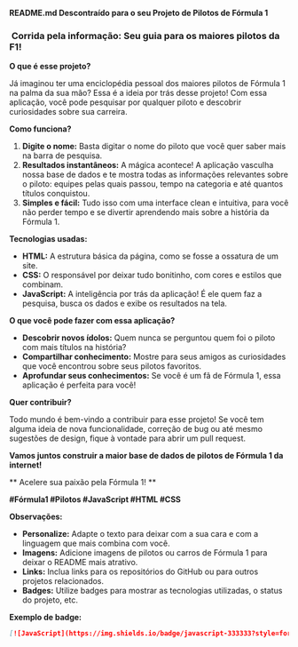 **README.md Descontraído para o seu Projeto de Pilotos de Fórmula 1**

### ️ **Corrida pela informação: Seu guia para os maiores pilotos da F1!**

**O que é esse projeto?**

Já imaginou ter uma enciclopédia pessoal dos maiores pilotos de Fórmula 1 na palma da sua mão? Essa é a ideia por trás desse projeto! Com essa aplicação, você pode pesquisar por qualquer piloto e descobrir curiosidades sobre sua carreira.

**Como funciona?**

1. **Digite o nome:** Basta digitar o nome do piloto que você quer saber mais na barra de pesquisa.
2. **Resultados instantâneos:** A mágica acontece! A aplicação vasculha nossa base de dados e te mostra todas as informações relevantes sobre o piloto: equipes pelas quais passou, tempo na categoria e até quantos títulos conquistou.
3. **Simples e fácil:** Tudo isso com uma interface clean e intuitiva, para você não perder tempo e se divertir aprendendo mais sobre a história da Fórmula 1.

**Tecnologias usadas:**

* **HTML:** A estrutura básica da página, como se fosse a ossatura de um site.
* **CSS:** O responsável por deixar tudo bonitinho, com cores e estilos que combinam.
* **JavaScript:** A inteligência por trás da aplicação! É ele quem faz a pesquisa, busca os dados e exibe os resultados na tela.

**O que você pode fazer com essa aplicação?**

* **Descobrir novos ídolos:** Quem nunca se perguntou quem foi o piloto com mais títulos na história?
* **Compartilhar conhecimento:** Mostre para seus amigos as curiosidades que você encontrou sobre seus pilotos favoritos.
* **Aprofundar seus conhecimentos:** Se você é um fã de Fórmula 1, essa aplicação é perfeita para você!

**Quer contribuir?**

Todo mundo é bem-vindo a contribuir para esse projeto! Se você tem alguma ideia de nova funcionalidade, correção de bug ou até mesmo sugestões de design, fique à vontade para abrir um pull request.

**Vamos juntos construir a maior base de dados de pilotos de Fórmula 1 da internet!**

** Acelere sua paixão pela Fórmula 1! **

**#Fórmula1 #Pilotos #JavaScript #HTML #CSS**

**Observações:**

* **Personalize:** Adapte o texto para deixar com a sua cara e com a linguagem que mais combina com você.
* **Imagens:** Adicione imagens de pilotos ou carros de Fórmula 1 para deixar o README mais atrativo.
* **Links:** Inclua links para os repositórios do GitHub ou para outros projetos relacionados.
* **Badges:** Utilize badges para mostrar as tecnologias utilizadas, o status do projeto, etc.

**Exemplo de badge:**

```markdown
[![JavaScript](https://img.shields.io/badge/javascript-333333?style=for-the-badge&logo=javascript&logoColor=F7DF1E)](https://www.javascript.com/)
